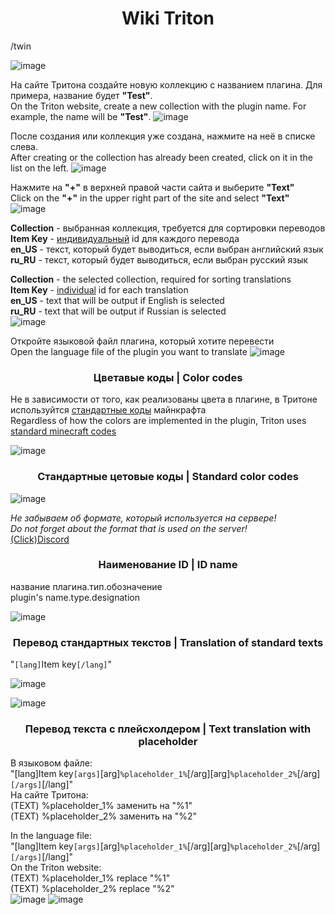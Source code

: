 <h1 align="center">Wiki Triton</h1>
/twin

![image](https://github.com/QuickFire-Corp-Tech/Triton_Wiki/assets/74217586/be2add59-f7f4-42c7-8ebd-9d1d37e72b14)

На сайте Тритона создайте новую коллекцию с названием плагина. Для примера, название будет <b>"Test"</b>.<br>
On the Triton website, create a new collection with the plugin name. For example, the name will be <b>"Test"</b>.
![image](https://github.com/QuickFire-Corp-Tech/Triton_Wiki/assets/74217586/32f0a8ef-5a55-456b-b215-9baaff2320f9)

После создания или коллекция уже создана, нажмите на неё в списке слева.<br>
After creating or the collection has already been created, click on it in the list on the left.
![image](https://github.com/QuickFire-Corp-Tech/Triton_Wiki/assets/74217586/9b47af8e-626c-4a1a-8c8d-ce2020c5a6f7)

Нажмите на <b>"+"</b> в верхней правой части сайта и выберите <b>"Text"</b><br>
Click on the <b>"+"</b> in the upper right part of the site and select <b>"Text"</b>
![image](https://github.com/QuickFire-Corp-Tech/Triton_Wiki/assets/74217586/f7ed41f1-7c47-4ed7-9ade-80c2c8b9ea63)

<b>Collection</b> - выбранная коллекция, требуется для сортировки переводов<br>
<b>Item Key</b> - <u>индивидуальный</u> id для каждого перевода<br>
<b>en_US</b> - текст, который будет выводиться, если выбран английский язык<br>
<b>ru_RU</b> - текст, который будет выводиться, если выбран русский язык<br>

<b>Collection</b> - the selected collection, required for sorting translations<br>
<b>Item Key</b> - <u>individual</u> id for each translation<br>
<b>en_US</b> - text that will be output if English is selected<br>
<b>ru_RU</b> - text that will be output if Russian is selected<br>
![image](https://github.com/QuickFire-Corp-Tech/Triton_Wiki/assets/74217586/13cf7cb8-265d-4d90-af72-3fd93fed77d2)

Откройте языковой файл плагина, который хотите перевести<br>
Open the language file of the plugin you want to translate
![image](https://github.com/QuickFire-Corp-Tech/Triton_Wiki/assets/74217586/0b3a8991-3d4f-4194-86cc-ef1d14aca33e)

<h3 align="center">Цветавые коды | Color codes</h3>
Не в зависимости от того, как реализованы цвета в плагине, в Тритоне используйтся <u>стандартные коды</u> майнкрафта<br>
Regardless of how the colors are implemented in the plugin, Triton uses <u>standard minecraft codes</u>

![image](https://github.com/QuickFire-Corp-Tech/Triton_Wiki/assets/74217586/9080577c-5952-48a8-af6a-75ac72d14559)


<h3 align="center">Стандартные цетовые коды | Standard color codes</h3>

![image](https://github.com/QuickFire-Corp-Tech/Triton_Wiki/assets/74217586/f2af7e12-e7e3-4c67-9457-47b56e83680a)

<i>Не забываем об формате, который используется на сервере!</i><br>
<i>Do not forget about the format that is used on the server!</i><br>
[(Click)Discord](https://discord.com/channels/428917730868199425/1115242166986473483")

<h3 align="center">Наименование ID | ID name</h3>
название плагина.тип.обозначение<br>
plugin's name.type.designation<br>

![image](https://github.com/QuickFire-Corp-Tech/Triton_Wiki/assets/74217586/8a702b49-13cb-4d74-999a-1e3537ca6610)


<h3 align="center">Перевод стандартных текстов | Translation of standard texts</h3>

"`[lang]`Item key`[/lang]`"

![image](https://github.com/QuickFire-Corp-Tech/Triton_Wiki/assets/74217586/b47cf261-bb54-4a96-a9b5-06b502bd9625)

![image](https://github.com/QuickFire-Corp-Tech/Triton_Wiki/assets/74217586/8a702b49-13cb-4d74-999a-1e3537ca6610)

<h3 align="center">Перевод текста с плейсхолдером | Text translation with placeholder</h3>

В языковом файле:<br>
"[lang]Item key`[args]`[arg]`%placeholder_1%`[/arg][arg]`%placeholder_2%`[/arg]`[/args]`[/lang]"</b><br>
На сайте Тритона:<br>
(TEXT) %placeholder_1% заменить на "%1"<br>
(TEXT) %placeholder_2% заменить на "%2"<br>

In the language file:<br>
"[lang]Item key`[args]`[arg]`%placeholder_1%`[/arg][arg]`%placeholder_2%`[/arg]`[/args]`[/lang]"</b><br>
On the Triton website:<br>
(TEXT) %placeholder_1% replace "%1"<br>
(TEXT) %placeholder_2% replace "%2"<br>
![image](https://github.com/QuickFire-Corp-Tech/Triton_Wiki/assets/74217586/4056617a-d042-49a5-9fa0-9cd84460283a)
![image](https://github.com/QuickFire-Corp-Tech/Triton_Wiki/assets/74217586/91f2b95b-7b50-4635-9e13-2835cb8110a1)










